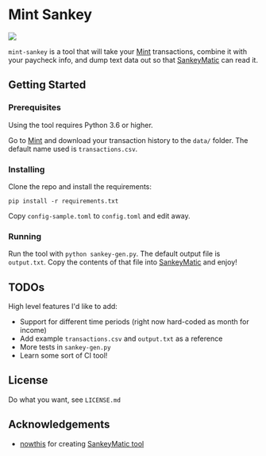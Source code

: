 # Mint Sankey

![](https://img.shields.io/badge/python-3.6-brightgreen.svg)

`mint-sankey` is a tool that will take your [Mint](https://www.mint.com) transactions, combine it with your paycheck info, and dump text data out so that [SankeyMatic](http://sankeymatic.com) can read it.

## Getting Started

### Prerequisites

Using the tool requires Python 3.6 or higher.

Go to [Mint](https://www.mint.com) and download your transaction history to the `data/` folder. The default name used is `transactions.csv`.

### Installing

Clone the repo and install the requirements:

```
pip install -r requirements.txt
```
Copy `config-sample.toml` to `config.toml` and edit away.

### Running

Run the tool with `python sankey-gen.py`. The default output file is `output.txt`. Copy the contents of that file into [SankeyMatic](http://sankeymatic.com) and enjoy!

## TODOs

High level features I'd like to add:

* Support for different time periods (right now hard-coded as month for income)
* Add example `transactions.csv` and `output.txt` as a reference
* More tests in `sankey-gen.py`
* Learn some sort of CI tool!

## License

Do what you want, see `LICENSE.md`

## Acknowledgements

* [nowthis](https://github.com/nowthis) for creating [SankeyMatic tool](https://github.com/nowthis/sankeymatic)
